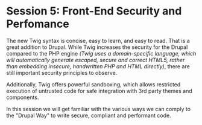 # Session 5: Front-End Security and Perfomance

The new Twig syntax is concise, easy to learn, and easy to read. That is a great addition to Drupal. While Twig increases the security for the Drupal compared to the PHP engine *(Twig uses a domain-specific language, which will automatically generate escaped, secure and correct HTML5, rather than embedding insecure, handwritten PHP and HTML directly)*, there are still important security principles to observe. 

Additionally, Twig offers powerful sandboxing, which allows restricted execution of untrusted code for safe integration with 3rd party themes and components.

In this session we will get familiar with the various ways we can comply to the "Drupal Way" to write secure, compliant and performant code. 